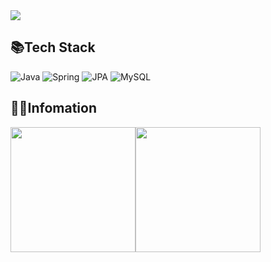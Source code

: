 <img src="https://capsule-render.vercel.app/api?type=waving&color=auto&height=100&section=header&text=Yeongsik's%20GitHub!👋&fontSize=50">



## 📚Tech Stack
![Java](https://img.shields.io/badge/Java-007396?style=for-the-badge&logo=openjdk&logoColor=white)
![Spring](https://img.shields.io/badge/Spring-6DB33F?style=for-the-badge&logo=Spring&logoColor=white)
![JPA](https://img.shields.io/badge/JPA-000000?style=for-the-badge&logo=Hibernate&logoColor=white)
![MySQL](https://img.shields.io/badge/MySQL-4479A1?style=for-the-badge&logo=MySQL&logoColor=white)


## 👨‍💻Infomation
<div style="display: flex; align-items: center;">
  <img src="https://github-readme-stats.vercel.app/api/top-langs/?username=dudtlr&layout=donut&theme=default" height="200"/>
    <img src="http://mazassumnida.wtf/api/v2/generate_badge?boj=wjsdudtlr86" height="200"/>
</div>

